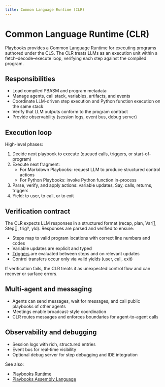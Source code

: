 ```yaml
---
title: Common Language Runtime (CLR)
---
```


# Common Language Runtime (CLR)

Playbooks provides a Common Language Runtime for executing programs authored under the CLS. The CLR treats LLMs as an execution unit within a fetch–decode–execute loop, verifying each step against the compiled program.

## Responsibilities

- Load compiled PBASM and program metadata
- Manage agents, call stack, variables, artifacts, and events
- Coordinate LLM-driven step execution and Python function execution on the same stack
- Verify that LLM outputs conform to the program contract
- Provide observability (session logs, event bus, debug server)

## Execution loop

High-level phases:

1. Decide next playbook to execute (queued calls, triggers, or start-of-program)
2. Execute next fragment:
   - For Markdown Playbooks: request LLM to produce structured control actions
   - For Python Playbooks: invoke Python function in-process
3. Parse, verify, and apply actions: variable updates, Say, calls, returns, triggers
4. Yield: to user, to call, or to exit

## Verification contract

The CLR expects LLM responses in a structured format (recap, plan, Var[], Step[], trig?, yld). Responses are parsed and verified to ensure:

- Steps map to valid program locations with correct line numbers and codes
- Variable updates are explicit and typed
- [Triggers](../triggers/index.md) are evaluated between steps and on relevant updates
- Control transfers occur only via valid yields (user, call, exit)

If verification fails, the CLR treats it as unexpected control flow and can recover or surface errors.

## Multi‑agent and messaging

- Agents can send messages, wait for messages, and call public playbooks of other agents
- Meetings enable broadcast-style coordination
- CLR routes messages and enforces boundaries for agent-to-agent calls

## Observability and debugging

- Session logs with rich, structured entries
- Event bus for real‑time visibility
- Optional debug server for step debugging and IDE integration

See also:

- [Playbooks Runtime](index.md)
- [Playbooks Assembly Language](../playbooks-language/playbooks-assembly-language.md)


